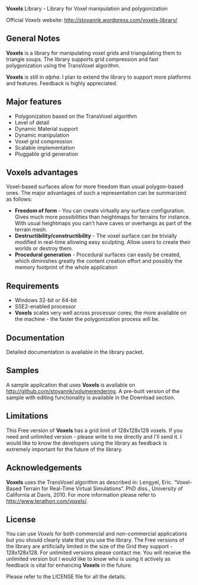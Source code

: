 **Voxels** Library - Library for Voxel manipulation and polygonization

Official *Voxels* website: http://stoyannk.wordpress.com/voxels-library/

## General Notes

**Voxels** is a library for manipulating voxel grids and triangulating them to
triangle soups. The library supports grid compression and fast polygonization
using the TransVoxel algorithm.

**Voxels** is still in *alpha*. I plan to extend the library to support more platforms and features. Feedback is highly 
appreciated.

## Major features
 - Polygonization based on the TransVoxel algorithm
 - Level of detail
 - Dynamic Material support
 - Dynamic manipulation
 - Voxel grid compression
 - Scalable implementation
 - Pluggable grid generation
 
## Voxels advantages
Voxel-based surfaces allow for more freedom than usual polygon-based ones. The major advantages of such a representation 
can be summarized as follows:

 - **Freedom of form** - You can create virtually any surface configuration. Gives much more possibilities than heightmaps for terrains
 for instance. With usual heightmaps you can't have caves or overhangs as part of the terrain mesh.
 - **Destructibility/constructibility** - The voxel surface can be trivially modified in real-time allowing easy sculpting. Allow users 
 to create their worlds or destroy them.
 - **Procedural generation** - Procedural surfaces can easily be created, which diminishes greatly the content creation effort and possibly 
 the memory footprint of the whole application
 
## Requirements
 - Windows 32-bit or 64-bit
 - SSE2-enabled processor
 - **Voxels** scales very well across processor cores; the more available on the machine - the faster the polygonization process will be.

## Documentation

Detailed documentation is available in the library packet.
 
## Samples

A sample application that uses **Voxels** is available on http://github.com/stoyannk/volumerendering. A pre-built version of the sample with 
editing functionality is available in the Download section.
 
## Limitations

This Free version of **Voxels** has a grid limit of 128x128x128 voxels. If you need and unlimited version - please write to me directly and I'll send it.
I would like to know the developers using the library as feedback is extremely important for the future of the library.
 
## Acknowledgements

**Voxels** uses the TransVoxel algorithm as described in:
 Lengyel, Eric. “Voxel-Based Terrain for Real-Time Virtual Simulations”. PhD diss., University of California at Davis, 2010.
 For more information please refer to http://www.terathon.com/voxels/.
 
## License

You can use *Voxels* for both commercial and non-commercial applications but you should clearly state 
that you use the library. The Free versions of the library are artificially limited in the size of the Grid they support - 
128x128x128. For unlimited versions please contact me. You will receive the unlimited version but I would like to 
know who is using it actively as feedback is vital for enhancing **Voxels** in the future.

Please refer to the LICENSE file for all the details.
